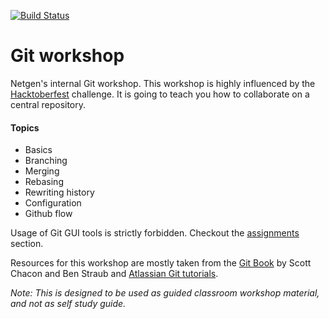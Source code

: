 [![Build Status](https://travis-ci.org/MarioBlazek/git-workshop.svg?branch=master)](https://travis-ci.org/MarioBlazek/git-workshop)

# Git workshop


Netgen's internal Git workshop.
This workshop is highly influenced by the [Hacktoberfest](https://hacktoberfest.digitalocean.com/) challenge. It is going to teach you how to collaborate on a central repository.

#### Topics
- Basics
- Branching
- Merging
- Rebasing
- Rewriting history
- Configuration
- Github flow   

Usage of Git GUI tools is strictly forbidden. Checkout the [assignments](assignments/00-introduction.md) section.


Resources for this workshop are mostly taken from the [Git Book](https://git-scm.com/book/en/v2) 
by Scott Chacon and Ben Straub and [Atlassian Git tutorials](https://www.atlassian.com/git/tutorials).


*Note: This is designed to be used as guided classroom workshop material, and not as self study guide.*
